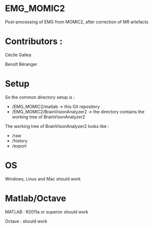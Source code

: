 # EMG_MOMIC2

Post-processing of EMG from MOMIC2, after correction of MR artefacts


# Contributors :

Cécile Gallea

Benoît Béranger


# Setup

So the common directory setup is :

- /EMG_MOMIC2/matlab -> this Git repository
- /EMG_MOMIC2/BrainVisionAnalyzer2 -> the directory contains the working tree of BrainVisonAnalyzer2

The working tree of BrainVisonAnalyzer2 looks like : 
- /raw
- /history
- /export

# OS

Windows, Linux and Mac should work


# Matlab/Octave

MATLAB  : R2011a or superior should work

Octave  : should work
